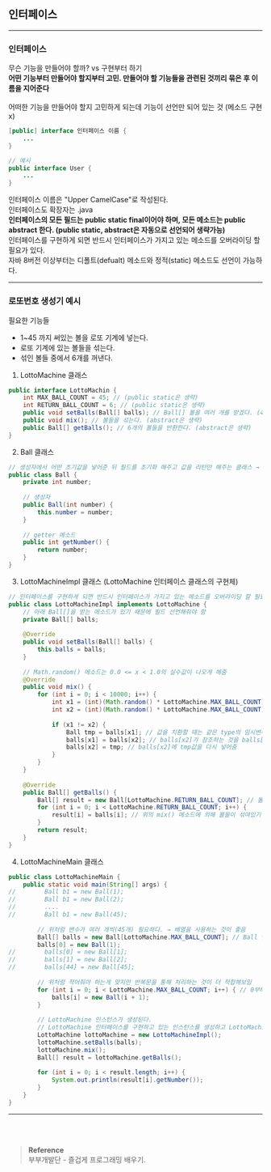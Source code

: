 ## 인터페이스

---
### 인터페이스
무슨 기능을 만들어야 할까? vs 구현부터 하기 </br>
**어떤 기능부터 만들어야 할지부터 고민. 만들어야 할 기능들을 관련된 것끼리 묶은 후 이름을 지어준다**<br/><br/>
어떠한 기능을 만들어야 할지 고민하게 되는데 기능이 선언만 되어 있는 것 (메소드 구현 x)
```java
[public] interface 인터페이스 이름 {
    ...
}

// 예시
public interface User {
    ...
}
```
인터페이스 이름은 "Upper CamelCase"로 작성된다.</br>
인터페이스도 확장자는 .java</br>
**인터페이스의 모든 필드는 public static final이어야 하며, 모든 메소드는 public abstract 한다. (public static, abstract은 자동으로 선언되어 생략가능)<br>**
인터페이스를 구현하게 되면 반드시 인터페이스가 가지고 있는 메소드를 오버라이딩 할 필요가 있다.</br>
자바 8버전 이상부터는 디폴트(defualt) 메소드와 정적(static) 메소드도 선언이 가능하다.

---

### 로또번호 생성기 예시
필요한 기능들</br>
- 1~45 까지 써있는 볼을 로또 기계에 넣는다.<br>
- 로또 기계에 있는 볼들을 섞는다.<br>
- 섞인 볼들 중에서 6개를 꺼낸다.
1. LottoMachine 클래스
```java
public interface LottoMachin {
    int MAX_BALL_COUNT = 45; // (public static은 생략)
    int RETURN_BALL_COUNT = 6; // (public static은 생략)
    public void setBalls(Ball[] balls); // Ball[] 볼을 여러 개를 받겠다. (45개) (abstract은 생략)
    public void mix(); // 볼들을 섞는다. (abstract은 생략)
    public Ball[] getBalls(); // 6개의 볼들을 반환한다. (abstract은 생략)
}
```
2. Ball 클래스
```java
// 생성자에서 어떤 초기값을 넣어준 뒤 필드를 초기화 해주고 값을 리턴만 해주는 클래스 → 불변캑체
public class Ball {
    private int number;
    
    // 생성자
    public Ball(int number) {
        this.number = number;
    }
    
    // getter 메소드
    public int getNumber() {
        return number;
    }
}
```
3. LottoMachineImpl 클래스 (LottoMachine 인터페이스 클래스의 구현체)
```java
// 인터페이스를 구현하게 되면 반드시 인터페이스가 가지고 있는 메소드를 오버라이딩 할 필요가 있다.
public class LottoMachineImpl implements LottoMachine {
    // 아래 Ball[]을 받는 메소드가 있기 때문에 필드 선언해줘야 함
    private Ball[] balls;
    
    @Override
    public void setBalls(Ball[] balls) {
        this.balls = balls;
    }
    
    // Math.random() 메소드는 0.0 <= x < 1.0의 실수값이 나오게 해줌
    @Override
    public void mix() {
        for (int i = 0; i < 10000; i++) {
            int x1 = (int)(Math.random() * LottoMachine.MAX_BALL_COUNT); // 45를 곱해준 뒤 int로 변환
            int x2 = (int)(Math.random() * LottoMachine.MAX_BALL_COUNT);
            
            if (x1 != x2) {
                Ball tmp = balls[x1]; // 값을 치환할 때는 같은 type의 임시변수가 필요
                balls[x1] = balls[x2]; // balls[x2]가 참조하는 것을 balls[x1] 참조하도록
                balls[x2] = tmp; // balls[x2]에 tmp값을 다시 넣어줌
            }
        }
    }
    
    @Override
    public Ball[] getBalls() {
        Ball[] result = new Ball[LottoMachine.RETURN_BALL_COUNT]; // 볼 6개를 참조할 수 있는 배열
        for (int i = 0; i < LottoMachine.RETURN_BALL_COUNT; i++) {
            result[i] = balls[i]; // 위의 mix() 메소드에 의해 볼들이 섞여있기 때문에 i번째까지 볼들 result에 담음
        }
        return result;
    }
}
```
4. LottoMachineMain 클래스
```java
public class LottoMachineMain {
    public static void main(String[] args) {
//        Ball b1 = new Ball(1);
//        Ball b1 = new Ball(2);
//        ....
//        Ball b1 = new Ball(45);
        
        // 위처럼 변수가 여러 개씩(45개) 필요하다. → 배열을 사용하는 것이 좋음
        Ball[] balls = new Ball[LottoMachine.MAX_BALL_COUNT]; // Ball 인스턴스를 45개 참조할 수 있는 배열
        balls[0] = new Ball(1);
//        balls[0] = new Ball[1];
//        balls[1] = new Ball[2];
//        balls[44] = new Ball[45];
        
        // 위처럼 적어줘야 하는게 맞지만 반복문을 통해 처리하는 것이 더 적합해보임
        for (int i = 0; i < LottoMachine.MAX_BALL_COUNT; i++) { // 0부터 44까지 반복
            balls[i] = new Ball(i + 1);
        }
        
        // LottoMachine 인스턴스가 생성된다.
        // LottoMachine 인터페이스를 구현하고 있는 인스턴스를 생성하고 LottoMachine을 참조
        LottoMachine lottoMachine = new LottoMachineImpl();
        lottoMachine.setBalls(balls);
        lottoMachine.mix();
        Ball[] result = lottoMachine.getBalls();
        
        for (int i = 0; i < result.length; i++) {
            System.out.println(result[i].getNumber());
        }
    }
}
```
---


<br/><br/>

>**Reference**
><br/>부부개발단 - 즐겁게 프로그래밍 배우기.